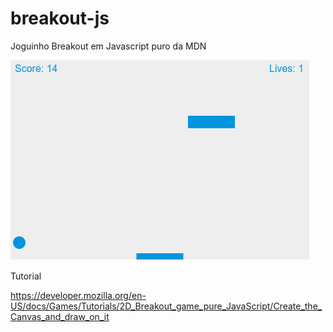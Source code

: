 # breakout-js

Joguinho Breakout em Javascript puro da MDN

![](breakout.png)

Tutorial

https://developer.mozilla.org/en-US/docs/Games/Tutorials/2D_Breakout_game_pure_JavaScript/Create_the_Canvas_and_draw_on_it
